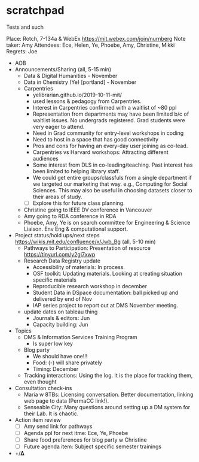 # scratchpad
Tests and such

Place: Rotch, 7-134a & WebEx https://mit.webex.com/join/nurnberg
Note taker: Amy
Attendees: Ece, Helen, Ye, Phoebe, Amy, Christine, Mikki
Regrets: Joe

- AOB
- Announcements/Sharing (all, 5-15 min)
	+ Data & Digital Humanities - November
	+ Data in Chemistry (Ye) [portland] - November
	+ Carpentries
		* yelibrarian.github.io/2019-10-11-mit/
		* used lessons & pedagogy from Carpentries.
		* Interest in Carpentries confirmed with a waitlist of ~80 ppl
		* Representation from departments may have been limited b/c of waitlist issues. No undergrads registered. Grad students were very eager to attend.
		* Need in Grad community for entry-level workshops in coding
		* Need to host in a space that has good connectivity
		* Pros and cons for having an every-day user joining as co-lead. 
		* Carpentries vs Harvard workshops: Attracting different audiences
		* Some interest from DLS in co-leading/teaching. Past interest has been limited to helping library staff.
		* We could get entire groups/classfuls from a single department if we targeted our marketing that way. e.g., Computing for Social Sciences. This may also be useful in choosing datasets closer to their areas of study.
		* [ ] Explore this for future class planning.
	* Christine going to IEEE DV conference in Vancouver
	* Amy going to RDA conference in RDA
	* Phoebe, Amy, Ye is on search committee for Engineering & Science Liaison. Env Eng & computational support. 
- Project status/hold ups/next steps https://wikis.mit.edu/confluence/x/Jwb_Bg (all, 5-10 min) 
	+ Pathways to Participation: Presentation of resource https://tinyurl.com/y2gj7xwp
	+ Research Data Registry update
		* Accessibility of materials: In process. 
		* OSF toolkit: Updating materials. Looking at creating situation specific materials
		* Reproducible research workshop in december
		* Student Data in DSpace documentation: ball picked up and delivered by end of Nov
		* IAP series project to report out at DMS November meeting.
	+ update dates on tableau thing
		* Journals & editors: Jun
		* Capacity building: Jun
- Topics
	+ DMS & Information Services Training Program
		* Is super low key
	+ Blog party
		* We should have one!!!
		* Food: (-) will share privately
		* Timing: December
	+ Tracking interactions: Using the log. It is the place for tracking them, even thought 
- Consultation check-ins
	+ Maria w 8TBs: Licensing conversation. Better documentation, linking web page to data (PermaCC link!). 
	+ Senseable City: Many questions around setting up a DM system for their Lab. It is chaotic.  
- Action item review
	+ [ ] Amy send link for pathways
	+ [ ] Agenda ppl for next itme: Ece, Ye, Phoebe
	+ [ ] Share food preferences for blog party w Christine
	+ [ ] Future agenda item: Subject specific semester trainings
- +/𝚫
